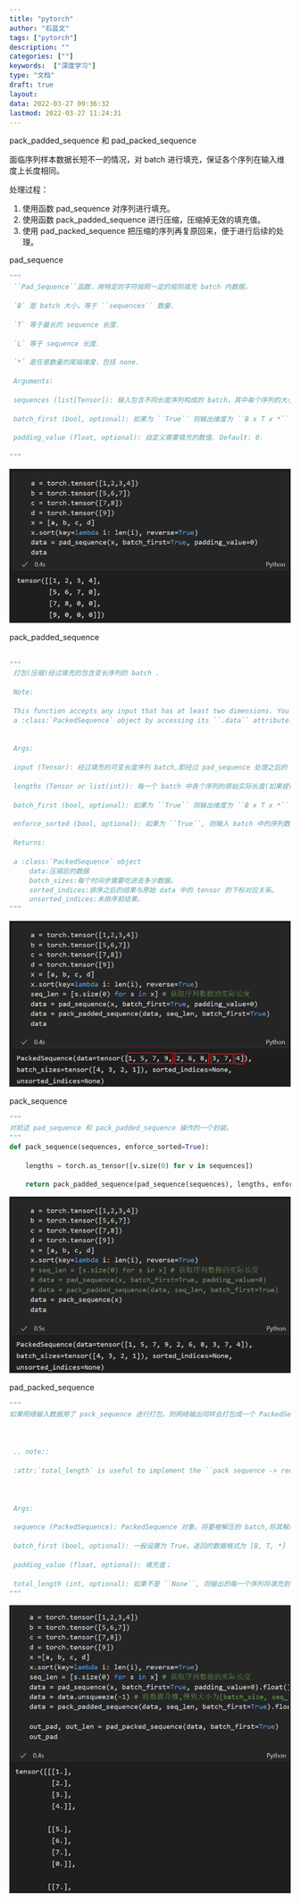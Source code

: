 ```yaml
---
title: "pytorch"
author: "石昌文"
tags: ["pytorch"]
description: ""
categories: [""]
keywords:  ["深度学习"]
type: "文档"
draft: true
layout: 
data: 2022-03-27 09:36:32
lastmod: 2022-03-27 11:24:31
---
```


pack_padded_sequence 和 pad_packed_sequence

面临序列样本数据长短不一的情况，对 batch 进行填充，保证各个序列在输入维度上长度相同。

处理过程：
1. 使用函数 pad_sequence 对序列进行填充。
2. 使用函数 pack_padded_sequence 进行压缩，压缩掉无效的填充值。
3. 使用 pad_packed_sequence 把压缩的序列再复原回来，便于进行后续的处理。

pad_sequence

```python
"""
 ``Pad_Sequence``函数，用特定的字符按照一定的规则填充 batch 内数据。

 `B` 是 batch 大小，等于 ``sequences`` 数量.

 `T` 等于最长的 sequence 长度.

 `L` 等于 sequence 长度.

 `*` 是任意数量的尾缀维度，包括 none.

 Arguments:

 sequences (list[Tensor]): 输入包含不同长度序列构成的 batch，其中每个序列的大小为``L x * ``，`L` 为单个序列的长度，`*` 为序列中每个时间步特征的维度.

 batch_first (bool, optional): 如果为 ``True`` 则输出维度为 ``B x T x *`` , 否则输出维度为 ``T x B x *``.

 padding_value (float, optional): 自定义需要填充的数值. Default: 0.

"""
```

![](./pytorch.assets/image-20220327104101.png)

pack_padded_sequence

```python

"""
 打包(压缩)经过填充的包含变长序列的 batch .

 Note:

 This function accepts any input that has at least two dimensions. You can apply it to pack the labels, and use the output of the RNN with them to compute the loss directly. A Tensor can be retrieved from
 a :class:`PackedSequence` object by accessing its ``.data`` attribute.


 Args:

 input (Tensor): 经过填充的可变长度序列 batch,即经过 pad_sequence 处理之后的 batch .

 lengths (Tensor or list(int)): 每一个 batch 中各个序列的原始实际长度(如果提供的tensor型数据，必须在CPU上).

 batch_first (bool, optional): 如果为 ``True`` 则输出维度为 ``B x T x *`` , 否则输出维度为 ``T x B x *``.

 enforce_sorted (bool, optional): 如果为 ``True``, 则输入 batch 中的序列数据应该是按长度降序排序的. 如果为 ``False``, 则输入没有要求,其在函数内部进行排序. Default: ``True``.

 Returns:

 a :class:`PackedSequence` object
	 data:压缩后的数据
	 batch_sizes:每个时间步需要吃进去多少数据。
	 sorted_indices:排序之后的结果与原始 data 中的 tensor 的下标对应关系。
	 unsorted_indices:未排序前结果。
"""
```

![](./pytorch.assets/image-20220327104855.png)

pack_sequence

```python
"""
对前述 pad_sequence 和 pack_padded_sequence 操作的一个封装。
"""
def pack_sequence(sequences, enforce_sorted=True):

	lengths = torch.as_tensor([v.size(0) for v in sequences])

	return pack_padded_sequence(pad_sequence(sequences), lengths, enforce_sorted=enforce_sorted)
```

![](./pytorch.assets/image-20220327110031.png)

pad_packed_sequence

```python
"""
如果网络输入数据用了 pack_sequence 进行打包，则网络输出同样会打包成一个 PackedSequence 对象,因此有时需要将其解压,方便后续的计算.



 .. note::

 :attr:`total_length` is useful to implement the ``pack sequence -> recurrent network -> unpack sequence`` pattern in a :class:`~torch.nn.Module` wrapped in :class:`~torch.nn.DataParallel`. See :ref:`this FAQ section <pack-rnn-unpack-with-data-parallelism>` for details.

  

 Args:

 sequence (PackedSequence): PackedSequence 对象，将要被解压的 batch,将其解压到 paded 状态,与函数 pad_sequence 的结果对应；

 batch_first (bool, optional): 一般设置为 True，返回的数据格式为 [B, T, *] ；

 padding_value (float, optional): 填充值；

 total_length (int, optional): 如果不是 ``None``, 则输出的每一个序列将填充到 `total_length` 长度. 但如果 `total_length`的大小小于 `T` 则出错:class:`ValueError`  .
"""


```

![](./pytorch.assets/image-20220327111529.png)
